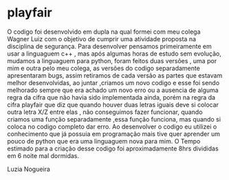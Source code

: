 # playfair
O codigo foi desenvolvido em dupla na qual formei com meu colega Wagner Luiz com o objetivo de cumprir uma atividade proposta na disciplina de segurança. Para desenvolver pensamos primeiramente em usar a linguaguem c++ , mas após algumas horas de estudo 
sem evolução, mudamos a linguaguem para python, foram feitos duas versões , uma por mim e outra pelo meu colega, as versões 
do codigo separadamente apresentaram bugs, assim retiramos de cada versão as partes que estavam melhor desenvolvidas, ao juntar ,criamos um novo codigo e esse foi sendo melhorado sempre que era achado um novo erro ou a ausencia de alguma regra da cifra que não havia sido implementada ainda, porém na regra da cifra playfair que diz que quando houver duas letras iguais deve si colocar outra letra X/Z entre elas , não conseguimos fazer funcionar, quando criamos uma função separadamente ,essa função funciona, mas quando si coloca no codigo completo dar erro.
Ao desenvolver o codigo eu utilizei o conhecimento que já possuia em programação mais tive quer aprender um pouco de python que era uma linguaguem nova para mim.
O Tempo estimado para a criação desse codigo foi aproximadamente 8hrs divididas em 6 noite mal dormidas.

Luzia Nogueira
